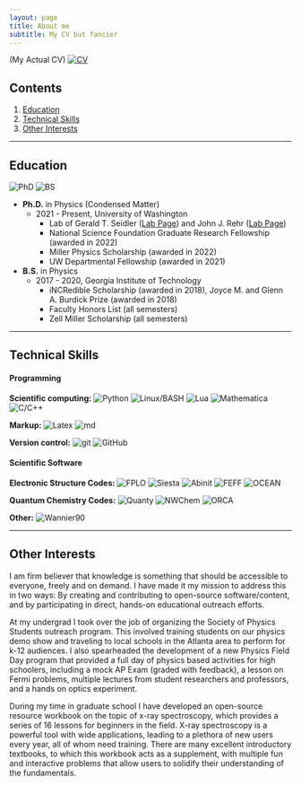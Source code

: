 ```yaml
---
layout: page
title: About me
subtitle: My CV but fancier
---
```


(My Actual CV)
[![CV](https://img.shields.io/badge/Download-my%20CV-lightgrey?style=for-the-badge)](https://docs.google.com/document/d/1lHxfmSX1PU9dKj2fNatlE3YdyXocE2R5/edit?usp=drive_link&ouid=104204760268694891005&rtpof=true&sd=true)

## Contents

 1. [Education](#education)
 2. [Technical Skills](#technical-skills)
 3. [Other Interests](#other-interests)  

------
## Education
![PhD](https://img.shields.io/badge/Ph.D.-Physics%20(Condensed%20Matter)-blue?style=flat-square) ![BS](https://img.shields.io/badge/B.S.-Physics-blue?style=flat-square)
- **Ph.D.** in Physics (Condensed Matter)
  - 2021 - Present, University of Washington
    - Lab of Gerald T. Seidler ([Lab Page](http://faculty.washington.edu/seidler/index.html)) and John J. Rehr ([Lab Page](http://faculty.washington.edu/jjr/))
    - National Science Foundation Graduate Research Fellowship (awarded in 2022)
    - Miller Physics Scholarship (awarded in 2022)
    - UW Departmental Fellowship (awarded in 2021)
- **B.S.** in Physics
  - 2017 - 2020, Georgia Institute of Technology
    - iNCRedible Scholarship (awarded in 2018), Joyce M. and Glenn A. Burdick Prize (awarded in 2018)
    - Faculty Honors List (all semesters)  
    - Zell Miller Scholarship (all semesters)

------
## Technical Skills

#### Programming

**Scientific computing:** ![Python](https://img.shields.io/badge/Python-proficient-success) ![Linux/BASH](https://img.shields.io/badge/Linux/BASH-proficient-success) ![Lua](https://img.shields.io/badge/Lua-intermediate-green) ![Mathematica](https://img.shields.io/badge/Mathematica-intermediate-green) ![C/C++](https://img.shields.io/badge/C/C++-novice-yellow)

**Markup:** ![Latex](https://img.shields.io/badge/LaTex-proficient-success) ![md](https://img.shields.io/badge/markdown-proficient-success)

**Version control:** ![git](https://img.shields.io/badge/git-intermediate-green)
![GitHub](https://img.shields.io/badge/GitHub-intermediate-green)

#### Scientific Software

**Electronic Structure Codes:** ![FPLO](https://img.shields.io/badge/markdown-proficient-success) ![Siesta](https://img.shields.io/badge/Siesta-intermediate-green) ![Abinit](https://img.shields.io/badge/Abinit-intermediate-green) ![FEFF](https://img.shields.io/badge/FEFF-novice-yellow) ![OCEAN](https://img.shields.io/badge/OCEAN-novice-yellow)

**Quantum Chemistry Codes:** ![Quanty](https://img.shields.io/badge/Quanty-proficient-success) ![NWChem](https://img.shields.io/badge/NWChem-novice-yellow) ![ORCA](https://img.shields.io/badge/NWChem-novice-yellow)

**Other:** ![Wannier90](https://img.shields.io/badge/Wannier90-novice-yellow)

------
## Other Interests

I am firm believer that knowledge is something that should be accessible to everyone, freely and on demand. I have made it my mission to address this in two ways: By creating and contributing to open-source software/content, and by participating in direct, hands-on educational outreach efforts. 

At my undergrad I took over the job of organizing the Society of Physics Students outreach program. This involved training students on our physics demo show and traveling to local schools in the Atlanta area to perform for k-12 audiences. I also spearheaded the development of a new Physics Field Day program that provided a full day of physics based activities for high schoolers, including a mock AP Exam (graded with feedback), a lesson on Fermi problems, multiple lectures from student researchers and professors, and a hands on optics experiment.

During my time in graduate school I have developed an open-source resource workbook on the topic of x-ray spectroscopy, which provides a series of 16 lessons for beginners in the field. X-ray spectroscopy is a powerful tool with wide applications, leading to a plethora of new users every year, all of whom need training. There are many excellent introductory textbooks, to which this workbook acts as a supplement, with multiple fun and interactive problems that allow users to solidify their understanding of the fundamentals. 